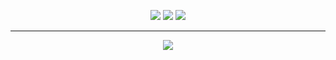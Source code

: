 <p align="center">
  <a href=""><img src="https://img.shields.io/twitter/follow/holasoykuda"></a>
  <a href=""><img src="https://img.shields.io/github/sponsors/kuda4910"></a>
  <a href="https://github.com/kuda4910"><img src="https://img.shields.io/github/followers/kuda4910"></a>
</p>

---

<p align="center">
  <a href="https://discord.gg/HjEDMuXZ6T"><img src="https://discordapp.com/api/guilds/784711397451366420/widget.png?style=banner3"></a>
</p>
